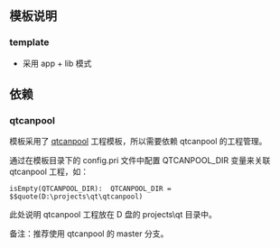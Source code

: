 ## 模板说明

### template
- 采用 app + lib 模式

## 依赖

### qtcanpool

模板采用了 [qtcanpool](https://gitee.com/icanpool/qtcanpool) 工程模板，所以需要依赖 qtcanpool 的工程管理。

通过在模板目录下的 config.pri 文件中配置 QTCANPOOL_DIR 变量来关联 qtcanpool 工程，如：
```
isEmpty(QTCANPOOL_DIR):  QTCANPOOL_DIR = $$quote(D:\projects\qt\qtcanpool)
```
此处说明 qtcanpool 工程放在 D 盘的 projects\qt 目录中。

备注：推荐使用 qtcanpool 的 master 分支。
